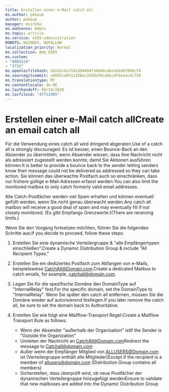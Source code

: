 ```yaml
---
title: Erstellen einer e-Mail catch all
ms.author: pebaum
author: pebaum
manager: mnirkhe
ms.audience: Admin
ms.topic: article
ms.service: o365-administration
ROBOTS: NOINDEX, NOFOLLOW
localization_priority: Normal
ms.collection: Adm_O365
ms.custom:
- "9001524"
- "3732"
ms.openlocfilehash: 262d2c6a7181d94094f3d840c4ba3ebd07000cf4
ms.sourcegitcommit: c6692ce0fa1358ec3529e59ca0ecdfdea4cdc759
ms.translationtype: MT
ms.contentlocale: de-DE
ms.lasthandoff: 09/14/2020
ms.locfileid: "47712985"
---
```

# <a name="create-an-email-catch-all"></a><span data-ttu-id="9bfcd-102">Erstellen einer e-Mail catch all</span><span class="sxs-lookup"><span data-stu-id="9bfcd-102">Create an email catch all</span></span>

<span data-ttu-id="9bfcd-103">Für die Verwendung eines catch all wird dringend abgeraten.</span><span class="sxs-lookup"><span data-stu-id="9bfcd-103">Use of a catch all is strongly discouraged.</span></span> <span data-ttu-id="9bfcd-104">Es ist besser, einen Bounce-Back an den Absender zu übermitteln, wenn Absender wissen, dass Ihre Nachricht nicht als adressiert zugestellt werden konnte, damit Sie Aktionen ausführen können.</span><span class="sxs-lookup"><span data-stu-id="9bfcd-104">It is better to provide a bounce back to the sender letting senders know their message could not be delivered as addressed so they can take action.</span></span> <span data-ttu-id="9bfcd-105">Sie können das überwachte Postfach auch so einschränken, dass nur frühere gültige e-Mail-Adressen erfasst werden.</span><span class="sxs-lookup"><span data-stu-id="9bfcd-105">You can also limit the monitored mailbox to only catch formerly valid email addresses.</span></span> 

<span data-ttu-id="9bfcd-106">Alle Catch-Postfächer werden viel Spam erhalten und können eventuell gefüllt werden, wenn Sie nicht genau überwacht werden.</span><span class="sxs-lookup"><span data-stu-id="9bfcd-106">Any catch all mailbox will receive a good deal of spam and may eventually fill if not closely monitored.</span></span> <span data-ttu-id="9bfcd-107">(Es gibt Empfangs Grenzwerte.)</span><span class="sxs-lookup"><span data-stu-id="9bfcd-107">(There are receiving limits.)</span></span> 

<span data-ttu-id="9bfcd-108">Wenn Sie den Vorgang fortsetzen möchten, führen Sie die folgenden Schritte aus:</span><span class="sxs-lookup"><span data-stu-id="9bfcd-108">If you decide to proceed, follow these steps:</span></span>

1. <span data-ttu-id="9bfcd-109">Erstellen Sie eine dynamische Verteilergruppe & "alle Empfängertypen einschließen".</span><span class="sxs-lookup"><span data-stu-id="9bfcd-109">Create a Dynamic Distribution Group & include "All Recipient Types."</span></span>

2. <span data-ttu-id="9bfcd-110">Erstellen Sie ein dediziertes Postfach zum Abfangen von e-Mails, beispielsweise CatchAll@Domain.com.</span><span class="sxs-lookup"><span data-stu-id="9bfcd-110">Create a dedicated Mailbox to catch emails, for example, catchall@domain.com.</span></span>

3. <span data-ttu-id="9bfcd-111">Legen Sie für die spezifische Domäne den DomainType auf "InternalRelay" fest.</span><span class="sxs-lookup"><span data-stu-id="9bfcd-111">For the specific domain, set the DomainType to “InternalRelay”.</span></span> <span data-ttu-id="9bfcd-112">Wenn Sie später den catch all entfernen, müssen Sie die Domäne wieder auf autorisierend festlegen.</span><span class="sxs-lookup"><span data-stu-id="9bfcd-112">If you later remove the catch all, be sure to set the domain back to Authoritative.</span></span>

4. <span data-ttu-id="9bfcd-113">Erstellen Sie wie folgt eine Mailflow-Transport Regel:</span><span class="sxs-lookup"><span data-stu-id="9bfcd-113">Create a Mailflow Transport Rule as follows:</span></span>

    - <span data-ttu-id="9bfcd-114">Wenn der Absender "außerhalb der Organisation" ist</span><span class="sxs-lookup"><span data-stu-id="9bfcd-114">If the Sender is "Outside the Organization"</span></span>
    - <span data-ttu-id="9bfcd-115">Umleiten der Nachricht an CatchAll@Domain.com</span><span class="sxs-lookup"><span data-stu-id="9bfcd-115">Redirect the message to Catchall@domain.com</span></span>
    - <span data-ttu-id="9bfcd-116">Außer wenn der Empfänger Mitglied von ALLUSERS@Domain.com ist (Verteilergruppe enthält alle Mitglieder)</span><span class="sxs-lookup"><span data-stu-id="9bfcd-116">Except if the recipient is a member of allusers@domain.com (Distribution Group contains all members)</span></span>
    - <span data-ttu-id="9bfcd-117">Sicherstellen, dass überprüft wird, ob neue Postfächer der dynamischen Verteilergruppe hinzugefügt werden</span><span class="sxs-lookup"><span data-stu-id="9bfcd-117">Ensure to validate that new mailboxes are added into the Dynamic Distribution Group</span></span>
